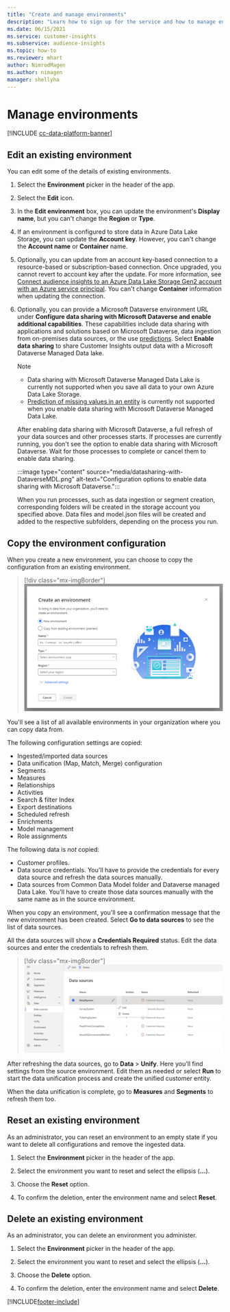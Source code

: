 ```yaml
---
title: "Create and manage environments"
description: "Learn how to sign up for the service and how to manage environments."
ms.date: 06/15/2021
ms.service: customer-insights
ms.subservice: audience-insights
ms.topic: how-to
ms.reviewer: mhart
author: NimrodMagen
ms.author: nimagen
manager: shellyha
---
```


# Manage environments

[!INCLUDE [cc-data-platform-banner](../includes/cc-data-platform-banner.md)]

## Edit an existing environment

You can edit some of the details of existing environments.

1.	Select the **Environment** picker in the header of the app.

2.	Select the **Edit** icon.

3. In the **Edit environment** box, you can update the environment's **Display name**, but you can't change the **Region** or **Type**.

4. If an environment is configured to store data in Azure Data Lake Storage, you can update the **Account key**. However, you can't change the **Account name** or **Container** name.

5. Optionally, you can update from an account key-based connection to a resource-based or subscription-based connection. Once upgraded, you cannot revert to account key after the update. For more information, see [Connect audience insights to an Azure Data Lake Storage Gen2 account with an Azure service principal](connect-service-principal.md). You can't change **Container** information when updating the connection.

6. Optionally, you can provide a Microsoft Dataverse environment URL under **Configure data sharing with Microsoft Dataverse and enable additional capabilities**. These capabilities include data sharing with applications and solutions based on Microsoft Dataverse, data ingestion from on-premises data sources, or the use [predictions](predictions.md). Select **Enable data sharing** to share Customer Insights output data with a Microsoft Dataverse Managed Data lake.

   > [!NOTE]
   > - Data sharing with Microsoft Dataverse Managed Data Lake is currently not supported when you save all data to your own Azure Data Lake Storage.
   > - [Prediction of missing values in an entity](predictions.md) is currently not supported when you enable data sharing with Microsoft Dataverse Managed Data Lake.

   After enabling data sharing with Microsoft Dataverse, a full refresh of your data sources and other processes starts. If processes are currently running, you don't see the option to enable data sharing with Microsoft Dataverse. Wait for those processes to complete or cancel them to enable data sharing. 
   
   :::image type="content" source="media/datasharing-with-DataverseMDL.png" alt-text="Configuration options to enable data sharing with Microsoft Dataverse.":::
   
   When you run processes, such as data ingestion or segment creation, corresponding folders will be created in the storage account you specified above. Data files and model.json files will be created and added to the respective subfolders, depending on the process you run.

## Copy the environment configuration

When you create a new environment, you can choose to copy the configuration from an existing environment. 
   > [!div class="mx-imgBorder"]
   > ![Environment settings.](media/environment-settings-dialog.png)

You'll see a list of all available environments in your organization where you can copy data from.

The following configuration settings are copied:

- Ingested/imported data sources
- Data unification (Map, Match, Merge) configuration
- Segments
- Measures
- Relationships
- Activities
- Search & filter Index
- Export destinations
- Scheduled refresh
- Enrichments
- Model management
- Role assignments

The following data is *not* copied:

- Customer profiles.
- Data source credentials. You'll have to provide the credentials for every data source and refresh the data sources manually.
- Data sources from Common Data Model folder and Dataverse managed Data Lake. You'll have to create those data sources manually with the same name as in the source environment.

When you copy an environment, you'll see a confirmation message that the new environment has been created. Select **Go to data sources** to see the list of data sources.

All the data sources will show a **Credentials Required** status. Edit the data sources and enter the credentials to refresh them.

> [!div class="mx-imgBorder"]
> ![Data sources copied.](media/data-sources-copied.png)

After refreshing the data sources, go to **Data** > **Unify**. Here you'll find settings from the source environment. Edit them as needed or select **Run** to start the data unification process and create the unified customer entity.

When the data unification is complete, go to **Measures** and **Segments** to refresh them too.

## Reset an existing environment

As an administrator, you can reset an environment to an empty state if you want to delete all configurations and remove the ingested data.

1.	Select the **Environment** picker in the header of the app. 

2.	Select the environment you want to reset and select the ellipsis (**...**). 

3. Choose the **Reset** option. 

4.	To confirm the deletion, enter the environment name and select **Reset**.

## Delete an existing environment

As an administrator, you can delete an environment you administer.

1.	Select the **Environment** picker in the header of the app.

2.	Select the environment you want to reset and select the ellipsis (**...**). 

3. Choose the **Delete** option. 

4.	To confirm the deletion, enter the environment name and select **Delete**.


[!INCLUDE[footer-include](../includes/footer-banner.md)]
